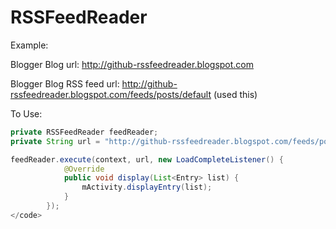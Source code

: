 # RSSFeedReader

Example:

Blogger Blog url: http://github-rssfeedreader.blogspot.com

Blogger Blog RSS feed url: http://github-rssfeedreader.blogspot.com/feeds/posts/default (used this)

To Use:

```java
private RSSFeedReader feedReader;
private String url = "http://github-rssfeedreader.blogspot.com/feeds/posts/default";

feedReader.execute(context, url, new LoadCompleteListener() {
            @Override
            public void display(List<Entry> list) {
                mActivity.displayEntry(list);
            }
        });
</code>
```
